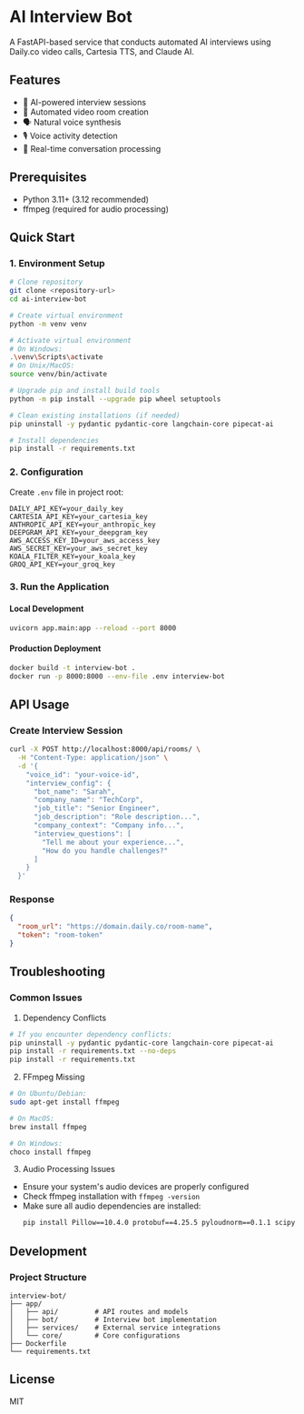 # AI Interview Bot

A FastAPI-based service that conducts automated AI interviews using Daily.co video calls, Cartesia TTS, and Claude AI.

## Features
- 🤖 AI-powered interview sessions
- 🎥 Automated video room creation
- 🗣️ Natural voice synthesis
- 🎙️ Voice activity detection
- 🔄 Real-time conversation processing

## Prerequisites
- Python 3.11+ (3.12 recommended)
- ffmpeg (required for audio processing)

## Quick Start

### 1. Environment Setup
```bash
# Clone repository
git clone <repository-url>
cd ai-interview-bot

# Create virtual environment
python -m venv venv

# Activate virtual environment
# On Windows:
.\venv\Scripts\activate
# On Unix/MacOS:
source venv/bin/activate

# Upgrade pip and install build tools
python -m pip install --upgrade pip wheel setuptools

# Clean existing installations (if needed)
pip uninstall -y pydantic pydantic-core langchain-core pipecat-ai

# Install dependencies
pip install -r requirements.txt
```

### 2. Configuration
Create `.env` file in project root:
```env
DAILY_API_KEY=your_daily_key
CARTESIA_API_KEY=your_cartesia_key
ANTHROPIC_API_KEY=your_anthropic_key
DEEPGRAM_API_KEY=your_deepgram_key
AWS_ACCESS_KEY_ID=your_aws_access_key
AWS_SECRET_KEY=your_aws_secret_key
KOALA_FILTER_KEY=your_koala_key
GROQ_API_KEY=your_groq_key
```

### 3. Run the Application

#### Local Development
```bash
uvicorn app.main:app --reload --port 8000
```

#### Production Deployment
```bash
docker build -t interview-bot .
docker run -p 8000:8000 --env-file .env interview-bot
```

## API Usage

### Create Interview Session
```bash
curl -X POST http://localhost:8000/api/rooms/ \
  -H "Content-Type: application/json" \
  -d '{
    "voice_id": "your-voice-id",
    "interview_config": {
      "bot_name": "Sarah",
      "company_name": "TechCorp",
      "job_title": "Senior Engineer",
      "job_description": "Role description...",
      "company_context": "Company info...",
      "interview_questions": [
        "Tell me about your experience...",
        "How do you handle challenges?"
      ]
    }
  }'
```

### Response
```json
{
  "room_url": "https://domain.daily.co/room-name",
  "token": "room-token"
}
```

## Troubleshooting

### Common Issues

1. Dependency Conflicts
```bash
# If you encounter dependency conflicts:
pip uninstall -y pydantic pydantic-core langchain-core pipecat-ai
pip install -r requirements.txt --no-deps
pip install -r requirements.txt
```

2. FFmpeg Missing
```bash
# On Ubuntu/Debian:
sudo apt-get install ffmpeg

# On MacOS:
brew install ffmpeg

# On Windows:
choco install ffmpeg
```

3. Audio Processing Issues
- Ensure your system's audio devices are properly configured
- Check ffmpeg installation with `ffmpeg -version`
- Make sure all audio dependencies are installed:
  ```bash
  pip install Pillow==10.4.0 protobuf==4.25.5 pyloudnorm==0.1.1 scipy==1.14.1
  ```

## Development

### Project Structure
```
interview-bot/
├── app/
│   ├── api/         # API routes and models
│   ├── bot/         # Interview bot implementation
│   ├── services/    # External service integrations
│   └── core/        # Core configurations
├── Dockerfile
└── requirements.txt
```

## License
MIT